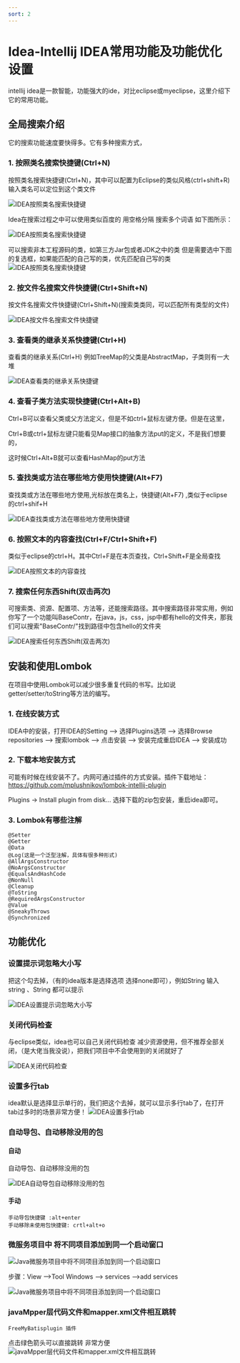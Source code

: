```yaml
---
sort: 2
---
```

# Idea-Intellij IDEA常用功能及功能优化设置

intellij idea是一款智能，功能强大的ide，对比eclipse或myeclipse，这里介绍下它的常用功能。
## 全局搜索介绍
它的搜索功能速度要快得多。它有多种搜索方式，

### 1. 按照类名搜索快捷键(Ctrl+N)
按照类名搜索快捷键(Ctrl+N)，其中可以配置为Eclipse的类似风格(ctrl+shift+R)  输入类名可以定位到这个类文件

![IDEA按照类名搜索快捷键](https://image.justmyfreedom.com//static/assets/blog_img/微信截图_20230517152020min.png)

Idea在搜索过程之中可以使用类似百度的 用空格分隔 搜索多个词语 如下图所示：

![IDEA按照类名搜索快捷键](https://image.justmyfreedom.com//static/assets/blog_img/微信截图_20230517152141min.png)

可以搜索非本工程源码的类，如第三方Jar包或者JDK之中的类 但是需要选中下图的复选框，如果能匹配的自己写的类，优先匹配自己写的类
![IDEA按照类名搜索快捷键](https://image.justmyfreedom.com//static/assets/blog_img/微信截图_20230517152432min.png)

### 2. 按文件名搜索文件快捷键(Ctrl+Shift+N)
按文件名搜索文件快捷键(Ctrl+Shift+N)(搜索类类同，可以匹配所有类型的文件)

![IDEA按文件名搜索文件快捷键](https://image.justmyfreedom.com//static/assets/blog_img/微信截图_20230517152725min.png)

### 3. 查看类的继承关系快捷键(Ctrl+H)
查看类的继承关系(Ctrl+H)  例如TreeMap的父类是AbstractMap，子类则有一大堆

![IDEA查看类的继承关系快捷键](https://image.justmyfreedom.com//static/assets/blog_img/微信截图_20230517152958min.png)

### 4. 查看子类方法实现快捷键(Ctrl+Alt+B)
Ctrl+B可以查看父类或父方法定义，但是不如ctrl+鼠标左键方便。但是在这里，

Ctrl+B或ctrl+鼠标左键只能看见Map接口的抽象方法put的定义，不是我们想要的，

这时候Ctrl+Alt+B就可以查看HashMap的put方法

### 5. 查找类或方法在哪些地方使用快捷键(Alt+F7) 
查找类或方法在哪些地方使用,光标放在类名上，快捷键(Alt+F7) ,类似于eclipse 的ctrl+shif+H

![IDEA查找类或方法在哪些地方使用快捷键](https://image.justmyfreedom.com//static/assets/blog_img/微信截图_20230517153227min.png)

### 6. 按照文本的内容查找(Ctrl+F/Ctrl+Shift+F) 

类似于eclipse的ctrl+H。其中Ctrl+F是在本页查找，Ctrl+Shift+F是全局查找

![IDEA按照文本的内容查找](https://image.justmyfreedom.com//static/assets/blog_img/微信截图_20230517153415min.png)

### 7. 搜索任何东西Shift(双击两次)

可搜索类、资源、配置项、方法等，还能搜索路径。其中搜索路径非常实用，例如你写了一个功能叫BaseContr，在java，js，css，jsp中都有hello的文件夹，那我们可以搜索"BaseContr/"找到路径中包含hello的文件夹

![IDEA搜索任何东西Shift(双击两次)](https://image.justmyfreedom.com//static/assets/blog_img/微信截图_20230517153531min.png)


## 安装和使用Lombok

在项目中使用Lombok可以减少很多重复代码的书写。比如说getter/setter/toString等方法的编写。

### 1. 在线安装方式
IDEA中的安装，打开IDEA的Setting –> 选择Plugins选项 –> 选择Browse repositories –> 搜索lombok –> 点击安装 –> 安装完成重启IDEA –> 安装成功

### 2. 下载本地安装方式
可能有时候在线安装不了。内网可通过插件的方式安装。插件下载地址：https://github.com/mplushnikov/lombok-intellij-plugin

Plugins -> Install plugin from disk... 选择下载的zip包安装，重启idea即可。

### 3. Lombok有哪些注解

    @Setter
    @Getter
    @Data
    @Log(这是一个泛型注解，具体有很多种形式)
    @AllArgsConstructor
    @NoArgsConstructor
    @EqualsAndHashCode
    @NonNull
    @Cleanup
    @ToString
    @RequiredArgsConstructor
    @Value
    @SneakyThrows
    @Synchronized



## 功能优化

### 设置提示词忽略大小写
把这个勾去掉，（有的idea版本是选择选项 选择none即可），例如String 输入string 、String 都可以提示

![IDEA设置提示词忽略大小写](https://image.justmyfreedom.com//static/assets/blog_img/微信截图_20230517154656min.png)

### 关闭代码检查
与eclipse类似，idea也可以自己关闭代码检查 减少资源使用，但不推荐全部关闭，（是大佬当我没说），把我们项目中不会使用到的关闭就好了

![IDEA关闭代码检查](https://image.justmyfreedom.com//static/assets/blog_img/微信截图_20230517154858min.png)

### 设置多行tab
idea默认是选择显示单行的，我们把这个去掉，就可以显示多行tab了，在打开tab过多时的场景非常方便！
![IDEA设置多行tab](https://image.justmyfreedom.com//static/assets/blog_img/微信截图_20230517155115min.png)

### 自动导包、自动移除没用的包
#### 自动
自动导包、自动移除没用的包

![IDEA自动导包自动移除没用的包](https://image.justmyfreedom.com//static/assets/blog_img/微信截图_20230517155402min.png)

#### 手动

    手动导包快捷键 :alt+enter 
    手动移除未使用包快捷键: crtl+alt+o

### 微服务项目中 将不同项目添加到同一个启动窗口

![Java微服务项目中将不同项目添加到同一个启动窗口](https://image.justmyfreedom.com//static/assets/blog_img/微信截图_20230517155720min.png)

步骤：View ——>Tool Windows ——> services ——>add services

![Java微服务项目中将不同项目添加到同一个启动窗口](https://image.justmyfreedom.com//static/assets/blog_img/微信截图_20230517155749min.png)

### javaMpper层代码文件和mapper.xml文件相互跳转

    FreeMyBatisplugin 插件

点击绿色箭头可以直接跳转 非常方便
![javaMpper层代码文件和mapper.xml文件相互跳转](https://image.justmyfreedom.com//static/assets/blog_img/微信截图_20230517160127min.png)
